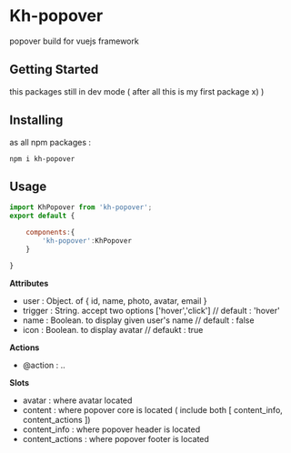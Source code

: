 # Kh-popover

popover build for vuejs framework

## Getting Started

this packages still in dev mode ( after all this is my first package x) )

## Installing

as all npm packages : 

```
npm i kh-popover
```

## Usage

```javascript
import KhPopover from 'kh-popover';
export default {

	components:{
		'kh-popover':KhPopover
	}

}
```
**Attributes**
- user : Object. of { id, name, photo, avatar, email }
- trigger : String. accept two options ['hover','click'] // default : 'hover'
- name : Boolean. to display given user's name // default : false
- icon : Boolean. to display avatar // defaukt : true

**Actions**
- @action : ..

**Slots**
- avatar : where avatar located
- content : where popover core is located ( include both [ content_info, content_actions ])
- content_info : where popover header is located
- content_actions : where popover footer is located